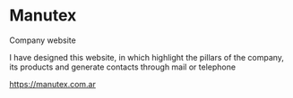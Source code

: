 # Manutex
Company website

I have designed this website, in which highlight the pillars of the company, its products and generate contacts through mail or telephone

https://manutex.com.ar
